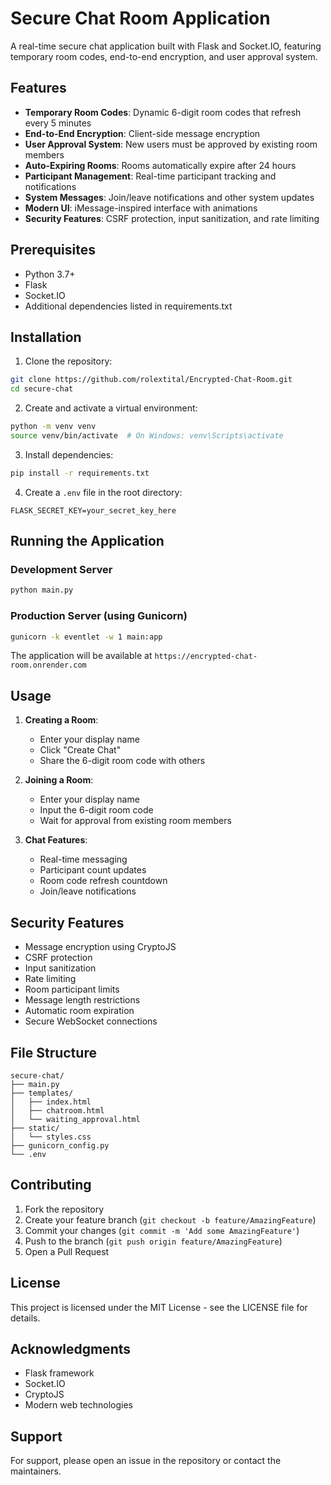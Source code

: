 # Secure Chat Room Application

A real-time secure chat application built with Flask and Socket.IO, featuring temporary room codes, end-to-end encryption, and user approval system.

## Features

- **Temporary Room Codes**: Dynamic 6-digit room codes that refresh every 5 minutes
- **End-to-End Encryption**: Client-side message encryption
- **User Approval System**: New users must be approved by existing room members
- **Auto-Expiring Rooms**: Rooms automatically expire after 24 hours
- **Participant Management**: Real-time participant tracking and notifications
- **System Messages**: Join/leave notifications and other system updates
- **Modern UI**: iMessage-inspired interface with animations
- **Security Features**: CSRF protection, input sanitization, and rate limiting

## Prerequisites

- Python 3.7+
- Flask
- Socket.IO
- Additional dependencies listed in requirements.txt

## Installation

1. Clone the repository:
```bash
git clone https://github.com/rolextital/Encrypted-Chat-Room.git
cd secure-chat
```

2. Create and activate a virtual environment:
```bash
python -m venv venv
source venv/bin/activate  # On Windows: venv\Scripts\activate
```

3. Install dependencies:
```bash
pip install -r requirements.txt
```

4. Create a `.env` file in the root directory:
```
FLASK_SECRET_KEY=your_secret_key_here
```

## Running the Application

### Development Server
```bash
python main.py
```

### Production Server (using Gunicorn)
```bash
gunicorn -k eventlet -w 1 main:app
```

The application will be available at `https://encrypted-chat-room.onrender.com`

## Usage

1. **Creating a Room**:
   - Enter your display name
   - Click "Create Chat"
   - Share the 6-digit room code with others

2. **Joining a Room**:
   - Enter your display name
   - Input the 6-digit room code
   - Wait for approval from existing room members

3. **Chat Features**:
   - Real-time messaging
   - Participant count updates
   - Room code refresh countdown
   - Join/leave notifications

## Security Features

- Message encryption using CryptoJS
- CSRF protection
- Input sanitization
- Rate limiting
- Room participant limits
- Message length restrictions
- Automatic room expiration
- Secure WebSocket connections

## File Structure

```
secure-chat/
├── main.py
├── templates/
│   ├── index.html
│   ├── chatroom.html
│   └── waiting_approval.html
├── static/
│   └── styles.css
├── gunicorn_config.py
└── .env
```

## Contributing

1. Fork the repository
2. Create your feature branch (`git checkout -b feature/AmazingFeature`)
3. Commit your changes (`git commit -m 'Add some AmazingFeature'`)
4. Push to the branch (`git push origin feature/AmazingFeature`)
5. Open a Pull Request

## License

This project is licensed under the MIT License - see the LICENSE file for details.

## Acknowledgments

- Flask framework
- Socket.IO
- CryptoJS
- Modern web technologies

## Support

For support, please open an issue in the repository or contact the maintainers.
